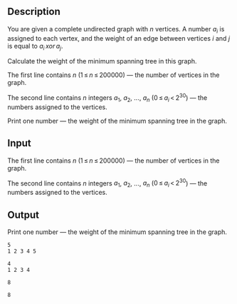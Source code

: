 ## Description

<div><p>You are given a complete undirected graph with <span class="tex-span"><i>n</i></span> vertices. A number <span class="tex-span"><i>a</i><sub class="lower-index"><i>i</i></sub></span> is assigned to each vertex, and the weight of an edge between vertices <span class="tex-span"><i>i</i></span> and <span class="tex-span"><i>j</i></span> is equal to <span class="tex-span"><i>a</i><sub class="lower-index"><i>i</i></sub> <i>xor</i> <i>a</i><sub class="lower-index"><i>j</i></sub></span>.</p><p>Calculate the weight of the minimum spanning tree in this graph.</p></div><div class="input-specification"><p>The first line contains <span class="tex-span"><i>n</i></span> (<span class="tex-span">1 ≤ <i>n</i> ≤ 200000</span>) — the number of vertices in the graph.</p><p>The second line contains <span class="tex-span"><i>n</i></span> integers <span class="tex-span"><i>a</i><sub class="lower-index">1</sub></span>, <span class="tex-span"><i>a</i><sub class="lower-index">2</sub></span>, ..., <span class="tex-span"><i>a</i><sub class="lower-index"><i>n</i></sub></span> (<span class="tex-span">0 ≤ <i>a</i><sub class="lower-index"><i>i</i></sub> &lt; 2<sup class="upper-index">30</sup></span>) — the numbers assigned to the vertices.</p></div><div class="output-specification"><p>Print one number — the weight of the minimum spanning tree in the graph.</p></div>

## Input

<p>The first line contains <span class="tex-span"><i>n</i></span> (<span class="tex-span">1 ≤ <i>n</i> ≤ 200000</span>) — the number of vertices in the graph.</p><p>The second line contains <span class="tex-span"><i>n</i></span> integers <span class="tex-span"><i>a</i><sub class="lower-index">1</sub></span>, <span class="tex-span"><i>a</i><sub class="lower-index">2</sub></span>, ..., <span class="tex-span"><i>a</i><sub class="lower-index"><i>n</i></sub></span> (<span class="tex-span">0 ≤ <i>a</i><sub class="lower-index"><i>i</i></sub> &lt; 2<sup class="upper-index">30</sup></span>) — the numbers assigned to the vertices.</p>

## Output

<p>Print one number — the weight of the minimum spanning tree in the graph.</p>





```input1
5
1 2 3 4 5

```




```input2
4
1 2 3 4

```




```output1
8

```




```output2
8

```


